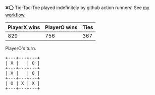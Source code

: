:x::o: Tic-Tac-Toe played indefinitely by github action runners! See [my workflow](.github/workflows/play.yaml).

|PlayerX wins|PlayerO wins|Ties|
|-|-|-|
|829|756|367|

PlayerO's turn.

<pre>
+---+---+---+
| X |   | O |
+---+---+---+
| X |   | O |
+---+---+---+
| O | X | X |
+---+---+---+
</pre>
